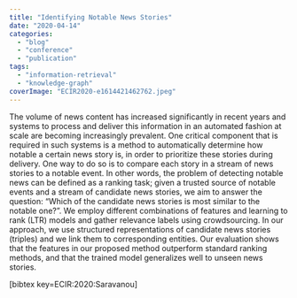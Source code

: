```yaml
---
title: "Identifying Notable News Stories"
date: "2020-04-14"
categories:
  - "blog"
  - "conference"
  - "publication"
tags:
  - "information-retrieval"
  - "knowledge-graph"
coverImage: "ECIR2020-e1614421462762.jpeg"
---
```


The volume of news content has increased significantly in recent years and systems to process and deliver this information in an automated fashion at scale are becoming increasingly prevalent. One critical component that is required in such systems is a method to automatically determine how notable a certain news story is, in order to prioritize these stories during delivery. One way to do so is to compare each story in a stream of news stories to a notable event. In other words, the problem of detecting notable news can be defined as a ranking task; given a trusted source of notable events and a stream of candidate news stories, we aim to answer the question: “Which of the candidate news stories is most similar to the notable one?”. We employ different combinations of features and learning to rank (LTR) models and gather relevance labels using crowdsourcing. In our approach, we use structured representations of candidate news stories (triples) and we link them to corresponding entities. Our evaluation shows that the features in our proposed method outperform standard ranking methods, and that the trained model generalizes well to unseen news stories.

\[bibtex key=ECIR:2020:Saravanou\]
